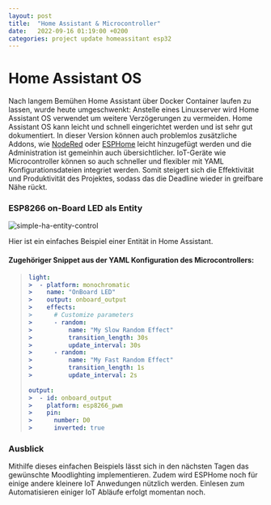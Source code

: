 ```yaml
---
layout: post
title:  "Home Assistant & Microcontroller"
date:   2022-09-16 01:19:00 +0200
categories: project update homeassitant esp32
---
```

# Home Assistant OS

Nach langem Bemühen Home Assistant über Docker Container laufen zu lassen, wurde heute umgeschwenkt:
Anstelle eines Linuxserver wird Home Assistant OS verwendet um weitere Verzögerungen zu vermeiden. Home Assistant OS kann leicht und schnell eingerichtet werden und ist sehr gut dokumentiert. In dieser Version können auch problemlos zusätzliche Addons, wie [NodeRed](https://nodered.org/) oder [ESPHome](https://esphome.io/) leicht hinzugefügt werden und die Administration ist gemeinhin auch übersichtlicher.
IoT-Geräte wie Microcontroller können so auch schneller und flexibler mit YAML Konfigurationsdateien integriet werden. Somit steigert sich die Effektivität und Produktivität des Projektes, sodass das die Deadline wieder in greifbare Nähe rückt.

### ESP8266 on-Board LED als Entity

![simple-ha-entity-control](/assets/2022-09-16-simple-ha-entity.gif)

Hier ist ein einfaches Beispiel einer Entität in Home Assistant.

#### Zugehöriger Snippet aus der YAML Konfiguration des Microcontrollers:

>```yaml
>light:
>>  - platform: monochromatic
>>    name: "OnBoard LED"
>>    output: onboard_output
>>    effects:
>>      # Customize parameters
>>      - random:
>>          name: "My Slow Random Effect"
>>          transition_length: 30s
>>          update_interval: 30s
>>      - random:
>>          name: "My Fast Random Effect"
>>          transition_length: 1s
>>          update_interval: 2s
>  
>output:
>>  - id: onboard_output
>>    platform: esp8266_pwm
>>    pin:
>>      number: D0
>>      inverted: true
>```

### Ausblick

Mithilfe dieses einfachen Beispiels lässt sich in den nächsten Tagen das gewünschte Moodlighting implementieren. Zudem wird ESPHome noch für einige andere kleinere IoT Anwedungen nützlich werden.
Einlesen zum Automatisieren einiger IoT Abläufe erfolgt momentan noch.
